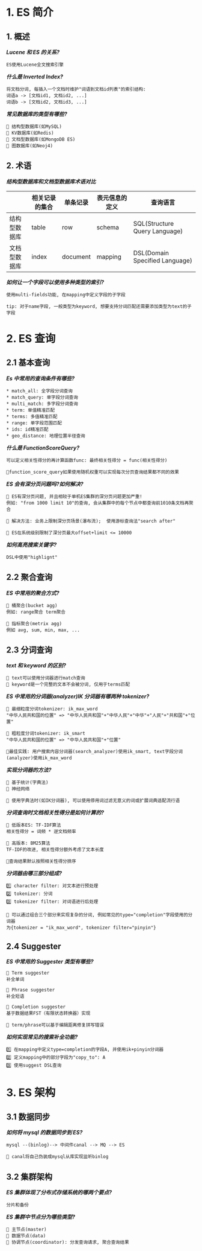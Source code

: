 # 1. ES 简介

## 1. 概述

_**Lucene 和 ES 的关系?**_

```
ES使用Lucene全文搜索引擎
```

_**什么是 Inverted Index?**_

```
将文档分词, 每插入一个文档时维护"词语到文档id列表"的索引结构:
词语a -> [文档id1, 文档id2, ...]
词语b -> [文档id2, 文档id3, ...]
```

**_常见数据库的类型有哪些?_**

```
🌟 结构型数据库(如MySQL)
🌟 KV数据库(如Redis)
🌟 文档型数据库(如MongoDB ES)
🌟 图数据库(如Neoj4)
```

## 2. 术语

**_结构型数据库和文档型数据库术语对比_**

|              | 相关记录的集合 | 单条记录 | 表元信息的定义 | 查询语言                       |
| ------------ | -------------- | -------- | -------------- | ------------------------------ |
| 结构型数据库 | table          | row      | schema         | SQL(Structure Query Language)  |
| 文档型数据库 | index          | document | mapping        | DSL(Domain Specified Language) |

**_如何让一个字段可以使用多种类型的索引?_**

```
使用multi-fields功能, 在mapping中定义字段的子字段

tip: 对于name字段, 一般类型为keyword, 想要支持分词匹配还需要添加类型为text的子字段
```

# 2. ES 查询

## 2.1 基本查询

**_Es 中常用的查询条件有哪些?_**

```
* match_all: 全字段分词查询
* match_query: 单字段分词查询
* multi_match: 多字段分词查询
* term: 单值精准匹配
* terms: 多值精准匹配
* range: 单字段范围匹配
* ids: id精准匹配
* geo_distance: 地理位置半径查询
```

**_什么是 FunctionScoreQuery?_**

```
可以定义相关性得分的再计算函数func: 最终相关性得分 = func(相关性得分)

🌙function_score_query如果使用随机权重可以实现每次分页查询结果都不同的效果
```

**_ES 会有深分页问题吗?如何解决?_**

```
🌟 ES有深分页问题, 并且相较于单机ES集群的深分页问题更加严重!
例如: "from 1000 limit 10"的查询, 会从集群中的每个节点中都查询前1010条文档再聚合

🌟 解决方法: 业务上限制深分页场景(瀑布流);  使用游标查询法"search after"

🌙 ES在系统级别限制了深分页最大offset+limit <= 10000
```

**_如何高亮搜索关键字?_**

```
DSL中使用"highlignt"
```

## 2.2 聚合查询

**_ES 中常用的聚合方式?_**

```
🌟 桶聚合(bucket agg)
例如: range聚合 term聚合

🌟 指标聚合(metrix agg)
例如 avg, sum, min, max, ...
```

## 2.3 分词查询

**_text 和 keyword 的区别?_**

```
🌟 text可以使用分词器进行match查询
🌟 keyword是一个完整的文本不会被分词, 仅用于terms匹配
```

**_ES 中常用的分词器(analyzer)IK 分词器有哪两种 tokenizer?_**

```
🌟 最细粒度分词tokenizer: ik_max_word
"中华人民共和国的位置" => "中华人民共和国"+"中华人民"+"中华"+"人民"+"共和国"+"位置"

🌟 粗粒度分词tokenizer: ik_smart
"中华人民共和国的位置" => "中华人民共和国"+"位置"

🌙最佳实践: 用户搜索内容分词器(search_analyzer)使用ik_smart, text字段分词(analyzer)使用ik_max_word
```

**_实现分词器的方法?_**

```
🌟 基于统计(字典法)
🌟 神经网络

🌙 使用字典法时(如IK分词器), 可以使用停用词过滤无意义的词或扩展词典适配流行语
```

**_分词查询时文档相关性得分是如何计算的?_**

```
🌟 低版本ES: TF-IDF算法
相关性得分 = 词频 * 逆文档频率

🌟 高版本: BM25算法
TF-IDF的改进, 相关性得分额外考虑了文本长度

🌙查询结果默认按照相关性得分排序
```

**_分词器由哪三部分组成?_**

```
1️⃣ character filter: 对文本进行预处理
2️⃣ tokenizer: 分词
3️⃣ tokenizer filter: 对词语进行后处理

🌙 可以通过组合三个部分来实现复杂的分词, 例如常见的type="completion"字段使用的分词器
为{tokenizer = "ik_max_word", tokenizer filter="pinyin"}
```

## 2.4 Suggester

**_ES 中常用的 Suggester 类型有哪些?_**

```
🌟 Term suggester
补全单词

🌟 Phrase suggester
补全短语

🌟 Completion suggester
基于数据结果FST（有限状态转换器）实现

🌙 term/phrase可以基于编辑距离修复拼写错误
```

**_如何实现常见的搜索补全功能?_**

```
1️⃣ 在mapping中定义type=completion的字段A, 并使用ik+pinyin分词器
2️⃣ 定义mapping中的部分字段为"copy_to": A
3️⃣ 使用suggest DSL查询
```

# 3. ES 架构

## 3.1 数据同步

**_如何将 mysql 的数据同步到 ES?_**

```
mysql --(binlog)--> 中间件canal --> MQ --> ES

🌙 canal将自己伪装成mysql从库实现监听binlog
```

## 3.2 集群架构

**_ES 集群体现了分布式存储系统的哪两个要点?_**

```
分片和备份
```

**_ES 集群中节点分为哪些类型?_**

```
🌟 主节点(master)
🌟 数据节点(data)
🌟 协调节点(coordinator): 分发查询请求, 聚合查询结果
```
